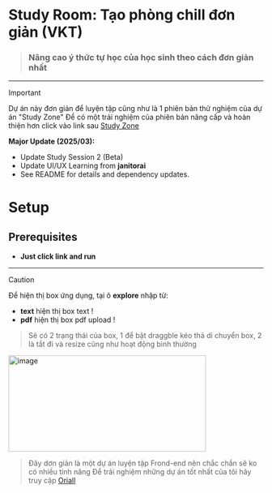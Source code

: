 # Study Room: Tạo phòng chill đơn giản (VKT)

> ### Nâng cao ý thức tự học của học sinh theo cách đơn giản nhất

---
> [!IMPORTANT]
>
> Dự án này đơn giản để luyện tập cũng như là 1 phiên bản thử nghiệm của dự án "Study Zone"
> Để có một trải nghiệm của phiên bản nâng cấp và hoàn thiện hơn click vào link sau [Study Zone](https://github.com/Oriall/Study_Zone)
>
> **Major Update (2025/03):**
> - Update Study Session 2 (Beta)
> - Update UI/UX Learning from **janitorai**
> - See README for details and dependency updates.


# Setup
## Prerequisites
* **Just click link and run**
---


> [!CAUTION]
> Để hiện thị box ứng dụng, tại ô **explore** nhập từ: 
* **text** hiện thị box text !
* **pdf** hiện thị box pdf upload !
> Sẽ có 2 trạng thái của box, 1 để bật draggble kéo thả di chuyển box, 2 là tắt đi và resize cũng như hoạt động bình thường
<img height="190" width="390" alt="image" src="https://i.ibb.co/1fnG966b/image.png">

> Đây dơn giản là một dự án luyện tập Frond-end nên chắc chắn sẽ ko có nhiều tính năng
> Để trải nghiệm những dự án tốt nhất của tôi hãy truy cập [Oriall](https://github.com/Oriall)


